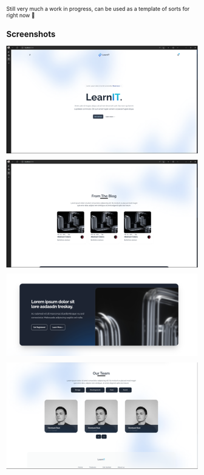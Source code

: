 

Still very much a work in progress, can be used as a template of sorts for right now 🤷

## Screenshots

![Alt text](image.png)


![Alt text](image-1.png)


![Alt text](image-2.png)


![Alt text](image-3.png)
